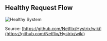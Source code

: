 
## Healthy Request Flow

![Healthy System](slides/resources/images/healthy.png "Healthy System")

Source: [https://github.com/Netflix/Hystrix/wiki](https://github.com/Netflix/Hystrix/wiki)
